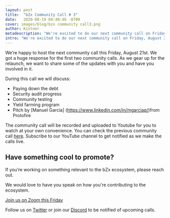 ```yaml
---
layout: post
title:  "bZx Community Call # 3"
date:   2020-08-19 09:40:46 -0700
cover: images/blog/bzx community call3.png
author: Kistner
metadescription: "We're excited to do our next community call on Friday, August 21st."
intro: "We're excited to do our next community call on Friday, August 21st."
---
```


We’re happy to host the next community call this Friday, August 21st. We got a huge response for the first two community calls. As we gear up for the relaunch, we want to share some of the updates with you and have you involved in it.

During this call we will discuss:

- Paying down the debt
- Security audit progress
- Community testing
- Yield farming program
- Pitch by [Manuel Garcia] (https://www.linkedin.com/in/mgarciap/)from Protofire


The community call will be recorded and uploaded to Youtube for you to watch at your own convenience. You can check the previous community call [here](https://youtu.be/a3P6_NGqPYY). Subscribe to our YouTube channel to get notified as we make the calls live.



## Have something cool to promote?

If you’re working on something relevant to the bZx ecosystem, please reach out.

We would love to have you speak on how you're contributing to the ecosystem.

[Join us on Zoom this Friday]()

Follow us on [Twitter](https://twitter.com/bzxHQ) or join our [Discord](https://bzx.network/discord) to be notified of upcoming calls.
